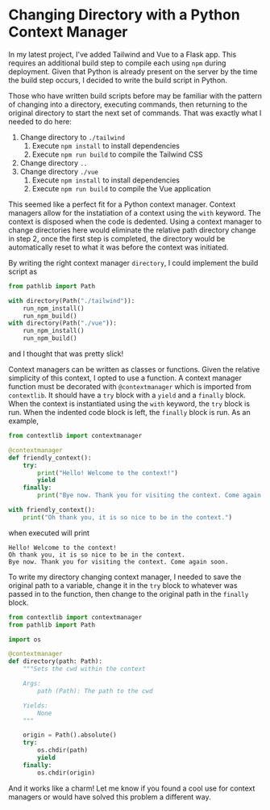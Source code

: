 # Changing Directory with a Python Context Manager

In my latest project, I've added Tailwind and Vue to a Flask app. This requires
an additional build step to compile each using `npm` during deployment. Given
that Python is already present on the server by the time the build step occurs,
I decided to write the build script in Python.

Those who have written build scripts before may be familiar with the pattern of
changing into a directory, executing commands, then returning to the original
directory to start the next set of commands. That was exactly what I needed to
do here:

1. Change directory to `./tailwind`
   1. Execute `npm install` to install dependencies
   2. Execute `npm run build` to compile the Tailwind CSS
2. Change directory `..`
3. Change directory `./vue`
   1. Execute `npm install` to install dependencies
   2. Execute `npm run build` to compile the Vue application

This seemed like a perfect fit for a Python context manager. Context managers
allow for the instatiation of a context using the `with` keyword. The context is
disposed when the code is dedented. Using a context manager to change
directories here would eliminate the relative path directory change in step 2,
once the first step is completed, the directory would be automatically reset to
what it was before the context was initiated.

By writing the right context manager `directory`, I could implement the build
script as

```python
from pathlib import Path

with directory(Path("./tailwind")):
    run_npm_install()
    run_npm_build()
with directory(Path("./vue")):
    run_npm_install()
    run_npm_build()
```

and I thought that was pretty slick!

Context managers can be written as classes or functions. Given the relative simplicity of this context, I opted to use a function. A context manager function must be decorated with `@contextmanager` which is imported from `contextlib`. It should have a `try` block with a `yield` and a `finally` block. When the context is instantiated using the `with` keyword, the `try` block is run. When the indented code block is left, the `finally` block is run. As an example,

```python
from contextlib import contextmanager

@contextmanager
def friendly_context():
    try:
        print("Hello! Welcome to the context!")
        yield
    finally:
        print("Bye now. Thank you for visiting the context. Come again soon.")

with friendly_context():
    print("Oh thank you, it is so nice to be in the context.")
```

when executed will print

```text
Hello! Welcome to the context!
Oh thank you, it is so nice to be in the context.
Bye now. Thank you for visiting the context. Come again soon.
```

To write my directory changing context manager, I needed to save the original path to a variable, change it in the `try` block to whatever was passed in to the function, then change to the original path in the `finally` block.

```python
from contextlib import contextmanager
from pathlib import Path

import os

@contextmanager
def directory(path: Path):
    """Sets the cwd within the context

    Args:
        path (Path): The path to the cwd

    Yields:
        None
    """

    origin = Path().absolute()
    try:
        os.chdir(path)
        yield
    finally:
        os.chdir(origin)
```

And it works like a charm! Let me know if you found a cool use for context managers or would have solved this problem a different way.
